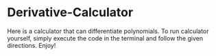 # Derivative-Calculator
Here is a calculator that can differentiate polynomials.
To run calculator yourself, simply execute the code in the terminal and follow the given directions.
Enjoy!
